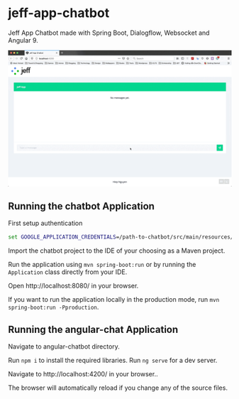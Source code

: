# jeff-app-chatbot
Jeff App Chatbot made with Spring Boot, Dialogflow, Websocket and Angular 9.

![](chatbot.gif)

## Running the chatbot Application

First setup authentication

```cmd
set GOOGLE_APPLICATION_CREDENTIALS=/path-to-chatbot/src/main/resources/jeff-app-chatbot-htsnrj-49c34902154e.json
```

Import the chatbot project to the IDE of your choosing as a Maven project.

Run the application using `mvn spring-boot:run` or by running the `Application` class directly from your IDE.

Open http://localhost:8080/ in your browser.

If you want to run the application locally in the production mode, run `mvn spring-boot:run -Pproduction`.

## Running the angular-chat Application

Navigate to angular-chatbot directory.

Run `npm i` to install the required libraries.
Run `ng serve` for a dev server.

Navigate to http://localhost:4200/ in your browser..

The browser will automatically reload if you change any of the source files.
